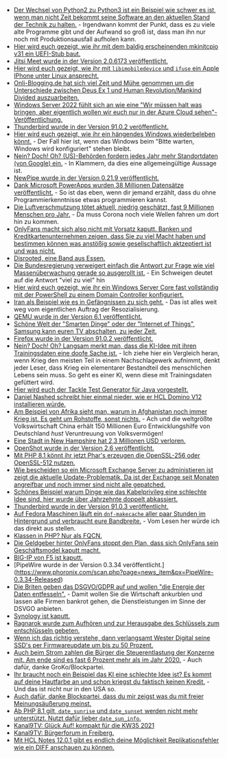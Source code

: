 * [Der Wechsel von Python2 zu Python3 ist ein Beispiel wie schwer es ist, wenn man nicht Zeit bekommt seine Software an den aktuellen Stand der Technik zu halten.](https://utcc.utoronto.ca/~cks/space/blog/python/Python2WithoutDistros) - Irgendwann kommt der Punkt, dass es zu viele alte Programme gibt und der Aufwand so groß ist, dass man ihn nur noch mit Produktionsausfall aufholen kann.
* [Hier wird euch gezeigt, wie ihr mit dem baldig erscheinenden mkinitcpio v31 ein UEFI-Stub baut.](https://linderud.dev/blog/mkinitcpio-v31-and-uefi-stubs/)
* [Jitsi Meet wurde in der Version 2.0.6173 veröffentlicht.](https://scheible.it/neue-version-von-jitsi-meet-veroeffentlicht/)
* [Hier wird euch gezeigt, wie ihr mit `libimobiledevice` und `ifuse` ein Apple IPhone unter Linux ansprecht.](https://opensource.com/article/21/8/libimobiledevice-iphone-linux)
* [Onli-Blogging.de hat sich viel Zeit und Mühe genommen um die Unterschiede zwischen Deus Ex 1 und Human Revolution/Mankind Divided auszuarbeiten.](https://www.onli-blogging.de/2067/Der-grosse-Unterschied-zwischen-Deus-Ex-1-und-Human-RevolutionMankind-Divided.html)
* [Windows Server 2022 fühlt sich an wie eine "Wir müssen halt was bringen, aber eigentlich wollen wir euch nur in der Azure Cloud sehen"-Veröffentlichung.](https://www.windowspro.de/wolfgang-sommergut/microsoft-gibt-windows-server-2022-frei-wichtigsten-neuerungen-ueberblick)
* [Thunderbird wurde in der Version 91.0.2 veröffentlicht.](https://www.borncity.com/blog/2021/08/23/thunderbird-91-0-2/)
* [Hier wird euch gezeigt, wie ihr ein hängendes Windows wiederbeleben könnt.](http://woshub.com/fix-server-stuck-on-preparing-to-configure-windows/) - Der Fall hier ist, wenn das Windows beim "Bitte warten, Windows wird konfiguriert" stehen bleibt.
* [Nein? Doch! Oh? (US)-Behörden fordern jedes Jahr mehr Standortdaten (von Google) ein.](https://netzpolitik.org/2021/schleppnetz-anfragen-us-behoerden-wollen-immer-mehr-standortdaten-von-google/) - In Klammern, da dies eine allgemeingültige Aussage ist.
* [NewPipe wurde in der Version 0.21.9 veröffentlicht.](https://newpipe.net/blog/pinned/release/newpipe-0.21.9-released/)
* [Dank Microsoft PowerApps wurden 38 Millionen Datensätze veröffentlicht.](https://www.borncity.com/blog/2021/08/24/38-millionen-datenstze-durch-microsoft-power-apps-offen-gelegt/) - So ist das eben, wenn dir jemand erzählt, dass du ohne Programmierkenntnisse etwas programmieren kannst.
* [Die Luftverschmutzung tötet aktuell, niedrig geschätzt, fast 9 Millionen Menschen pro Jahr.](https://netzfrauen.org/2021/08/24/air-pollution-3/) - Da muss Corona noch viele Wellen fahren um dort hin zu kommen.
* [OnlyFans macht sich also nicht mit Vorsatz kaputt. Banken und Kreditkartenunternehmen zeigen, dass Sie zu viel Macht haben und bestimmen können was anstößig sowie gesellschaftlich aktzeptiert ist und was nicht.](https://netzpolitik.org/2021/pornografie-verbot-onlyfans-macht-schluss-mit-selbstbestimmter-sexarbeit/)
* [Disrooted, eine Band aus Essen.](http://blog.todamax.net/2021/disrooted-iconoclast/)
* [Die Bundesregierung verweigert einfach die Antwort zur Frage wie viel Massenüberwachung gerade so ausgerollt ist.](https://netzpolitik.org/2021/geheimdienste-bundesregierung-verweigert-antwort-zur-massenueberwachung/) - Ein Schweigen deutet auf die Antwort "viel zu viel" hin
* [Hier wird euch gezeigt, wie ihr ein Windows Server Core fast vollständig mit der PowerShell zu einem Domain Controller konfiguriert.](http://woshub.com/windows-server-core-install-active-directory-domain-controller/)
* [Iran als Beispiel wie es in Gefängnissen zu sich geht.](https://netzpolitik.org/2021/iran-hacker-knacken-videoueberwachung-in-beruechtigtem-gefaengnis/) - Das ist alles weit weg vom eigentlichen Auftrag der Resozialisierung.
* [QEMU wurde in der Version 6.1 veröffentlicht.](https://www.phoronix.com/scan.php?page=news_item&px=QEMU-6.1-Released)
* [Schöne Welt der "Smarten Dinge" oder der "Internet of Things", Samsung kann euren TV abschalten, zu jeder Zeit.](https://www.borncity.com/blog/2021/08/25/samsung-kannn-mit-tv-block-seine-tv-gerte-remote-deaktivieren/)
* [Firefox wurde in der Version 91.0.2 veröffentlicht.](https://www.borncity.com/blog/2021/08/25/firefox-91-0-2-verfgbar/)
* [Nein? Doch! Oh? Langsam merkt man, dass die KI-Idee mit ihren Trainingsdaten eine doofe Sache ist.](https://netzpolitik.org/2021/sprachverarbeitende-ki-basismodelle-von-google-und-co-oeffnen-diskriminierung-tuer-und-tor/) - Ich ziehe hier ein Vergleich heran, wenn Krieg den meisten Teil in einem Nachschlagewerk aufnimmt, denkt jeder Leser, dass Krieg ein elementarer Bestandteil des menschlichen Lebens sein muss. So geht es einer KI, wenn diese mit Trainingsdaten gefüttert wird.
* [Hier wird euch der Tackle Test Generator für Java vorgestellt.](https://opensource.com/article/21/8/tackle-test)
* [Daniel Nashed schreibt hier einmal nieder, wie er HCL Domino V12 installieren würde.](http://blog.nashcom.de/nashcomblog.nsf/dx/introducing-domino-on-linux-one-touch-install.htm)
* [Am Beispiel von Afrika sieht man, warum in Afghanistan noch immer Krieg ist. Es geht um Rohstoffe, sonst nichts.](https://netzfrauen.org/2021/08/25/entwicklungshilfe-4/) - Ach und die weltgrößte Volkswirtschaft China erhält 150 Millionen Euro Entwicklungshilfe von Deutschland *hust* Veruntreuung von Volksvermögen!
* [Eine Stadt in New Hampshire hat 2,3 Millionen USD verloren.](https://www.bleepingcomputer.com/news/security/new-hampshire-town-loses-23-million-to-overseas-scammers/)
* [OpenShot wurde in der Version 2.6 veröffentlicht.](https://www.phoronix.com/scan.php?page=news_item&px=OpenShot-2.6-Released)
* [Mit PHP 8.1 könnt ihr jetzt Phar's erzeugen die OpenSSL-256 oder OpenSSL-512 nutzen.](https://php.watch/versions/8.1/phar-openssl-256-openssl-512)
* [Wie bescheiden so ein Microsoft Exchange Server zu administieren ist zeigt die aktuelle Update-Problematik. Da ist der Exchange seit Monaten angreifbar und noch immer sind nicht alle gepatched.](https://www.bleepingcomputer.com/news/microsoft/microsoft-proxyshell-bugs-might-be-exploited-patch-servers-now/)
* [Schönes Beispiel warum Dinge wie das Kabelprivileg eine schlechte Idee sind, hier wurde über Jahrzehnte doppelt abkassiert.](https://www.borncity.com/blog/2021/08/26/vodafone-und-die-doppelt-kassierte-kabelgebhr/)
* [Thunderbird wurde in der Version 91.0.3 veröffentlicht.](https://www.borncity.com/blog/2021/08/26/thunderbird-91-0-3/)
* [Auf Fedora Maschinen läuft ein `dnf-makecache` aller paar Stunden im Hintergrund und verbraucht eure Bandbreite.](https://utcc.utoronto.ca/~cks/space/blog/linux/FedoraDnfMakecacheOff) - Vom Lesen her würde ich das direkt aus stellen.
* [Klassen in PHP? Nur als FQCN.](https://stitcher.io/blog/rational-thinking)
* [Die Geldgeber hinter OnlyFans stoppt den Plan, dass sich OnlyFans sein Geschäftsmodel kaputt macht.](https://netzpolitik.org/2021/sexarbeit-onlyfans-rudert-bei-porno-entscheidung-zurueck/)
* [BIG-IP von F5 ist kaputt.](https://www.borncity.com/blog/2021/08/26/f5-warnt-vor-kritischer-schwachstelle-in-big-ip/)
* [PipeWire wurde in der Version 0.3.34 veröffentlicht.] (https://www.phoronix.com/scan.php?page=news_item&px=PipeWire-0.3.34-Released)
* [Die Briten geben das DSGVO/GDPR auf und wollen "die Energie der Daten entfesseln".](https://www.borncity.com/blog/2021/08/27/post-brexit-grobritannien-wie-aus-dsgvo-aussteigen-und-ein-eigenes-ding-machen/) - Damit wollen Sie die Wirtschaft ankurblen und lassen alle Firmen bankrot gehen, die Dienstleistungen im Sinne der DSVGO anbieten.
* [Synology ist kaputt.](https://www.bleepingcomputer.com/news/security/synology-multiple-products-impacted-by-openssl-rce-vulnerability/)
* [Ragnarok wurde zum Aufhören und zur Herausgabe des Schlüssels zum entschlüsseln gebeten.](https://www.bleepingcomputer.com/news/security/ragnarok-ransomware-releases-master-decryptor-after-shutdown/)
* [Wenn ich das richtig verstehe, dann verlangsamt Wester Digital seine SSD's per Firmwareupdate um bis zu 50 Prozent.](https://www.bleepingcomputer.com/news/hardware/western-digital-confirms-speed-crippling-sn550-ssd-flash-change/)
* [Auch beim Strom zahlen die Bürger die Steuerentlastung der Konzerne mit. Am ende sind es fast 6 Prozent mehr als im Jahr 2020.](https://www.sonnenseite.com/de/energie/strompreise-in-deutschland-auf-neuem-allzeithoch/) - Auch dafür, danke GroKo/Blockpartei.
* [Ihr braucht noch ein Beispiel das KI eine schlechte Idee ist? Es kommt auf deine Hautfarbe an und schon kriegst du faktisch keinen Kredit.](https://netzpolitik.org/2021/datenrassismus-wenn-algorithmen-den-hauskredit-verweigern/) - Und das ist nicht nur in den USA so.
* [Auch dafür, danke Blockpartei, dass du mir zeigst was du mit freier Meinungsäußerung meinst.](https://netzpolitik.org/2021/peng-kollektiv-kulturbetrieb-protestiert-dass-die-polizei-aktionskuenstler-auf-terrorliste-setzen-will/)
* [Ab PHP 8.1 gilt, `date_sunrise` und `date_sunset` werden nicht mehr unterstützt. Nutzt dafür lieber `date_sun_info`.](https://php.watch/versions/8.1/date_sunrise-date_sunset-funcs-deprecated)
* [Kanal9TV: Glück Auf! kompakt für die KW35 2021](https://www.youtube.com/watch?v=-ZFNzpmSFHQ)
* [Kanal9TV: Bürgerforum in Freiberg.](https://www.youtube.com/watch?v=X-Ye3vkCr-k)
* [Mit HCL Notes 12.0.1 gibt es endlich deine Möglichkeit Replikationsfehler wie ein DIFF anschauen zu können.](http://blog.nashcom.de/nashcomblog.nsf/dx/notes-12.0.1-advanced-properties-box-for-replication-conflict-troubleshooting.htm)
